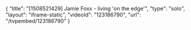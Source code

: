 {
    "title": "[1508521429] Jamie Foxx - living 'on the edge'",
    "type": "solo",
    "layout": "iframe-static",
    "videoId": "123186790",
    "url": "\/tvpembed\/123186790"
}